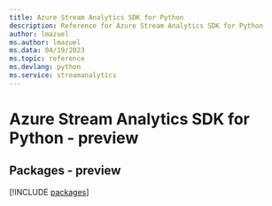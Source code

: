 ```yaml
---
title: Azure Stream Analytics SDK for Python
description: Reference for Azure Stream Analytics SDK for Python
author: lmazuel
ms.author: lmazuel
ms.data: 04/19/2023
ms.topic: reference
ms.devlang: python
ms.service: streamanalytics
---
```

# Azure Stream Analytics SDK for Python - preview
## Packages - preview
[!INCLUDE [packages](stream-analytics-index.md)]